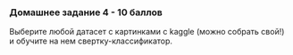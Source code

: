 ### Домашнее задание 4 - 10 баллов

Выберите любой датасет с картинками с kaggle (можно собрать свой!) и обучите на нем свертку-классификатор. 